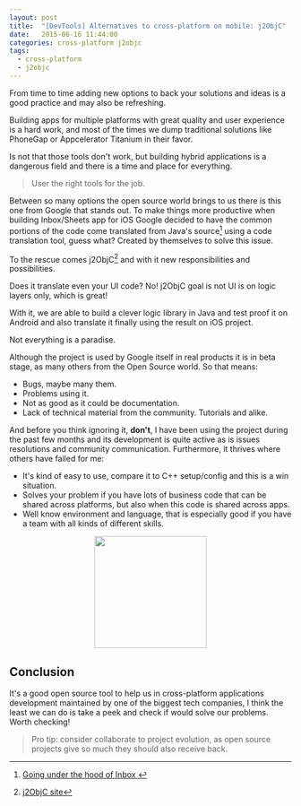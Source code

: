 ```yaml
---
layout: post
title:  "[DevTools] Alternatives to cross-platform on mobile: j2ObjC"
date:   2015-06-16 11:44:00
categories: cross-platform j2objc
tags:
  - cross-platform
  - j2objc
---
```

From time to time adding new options to back your solutions and ideas is a good practice and may also be refreshing.

Building apps for multiple platforms with great quality and user experience is a hard work, and most of the times we dump traditional solutions like PhoneGap or Appcelerator Titanium in their favor.

Is not that those tools don't work, but building hybrid applications is a dangerous field and there is a time and place for everything.

> User the right tools for the job.

Between so many options the open source world brings to us there is this one from Google that stands out. To make things more productive when building Inbox/Sheets app for iOS Google decided to have the common portions of the code come translated from Java's source[^1] using a code translation tool, guess what? Created by themselves to solve this issue.

To the rescue comes j2ObjC[^2] and with it new responsibilities and possibilities.

Does it translate even your UI code? No! j2ObjC goal is not UI is on logic layers only, which is great!

With it, we are able to build a clever logic library in Java and test proof it on Android and also translate it finally using the result on iOS project.

Not everything is a paradise.

Although the project is used by Google itself in real products it is in beta stage, as many others from the Open Source world. So that means:

* Bugs, maybe many them.
* Problems using it.
* Not as good as it could be documentation.
* Lack of technical material from the community. Tutorials and alike.

And before you think ignoring it, **don't**, I have been using the project during the past few months and its development is quite active as is issues resolutions and community communication. Furthermore, it thrives where others have failed for me:

* It's kind of easy to use, compare it to C++ setup/config and this is a win situation.
* Solves your problem if you have lots of business code that can be shared across  platforms, but also when this code is shared across apps.
* Well know environment and language, that is especially good if you have a team with all kinds of different skills.

<div style="text-align:center">
<img width="200px" src="http://s2.quickmeme.com/img/6a/6acbf45c7fde7f40efb6f1561cd52d0eb62f70dff22602e3e096d215a7e79e84.jpg">
</div>

## Conclusion

It's a good open source tool to help us in cross-platform applications development maintained by one of the biggest tech companies, I think the least we can do is take a peek and check if would solve our problems. Worth checking!

> Pro tip: consider collaborate to project evolution, as open source projects give so much they should also receive back.

[^1]: [Going under the hood of Inbox ](http://gmailblog.blogspot.com.br/2014/11/going-under-hood-of-inbox.html)
[^2]: [j2ObjC site](http://j2objc.org/)

